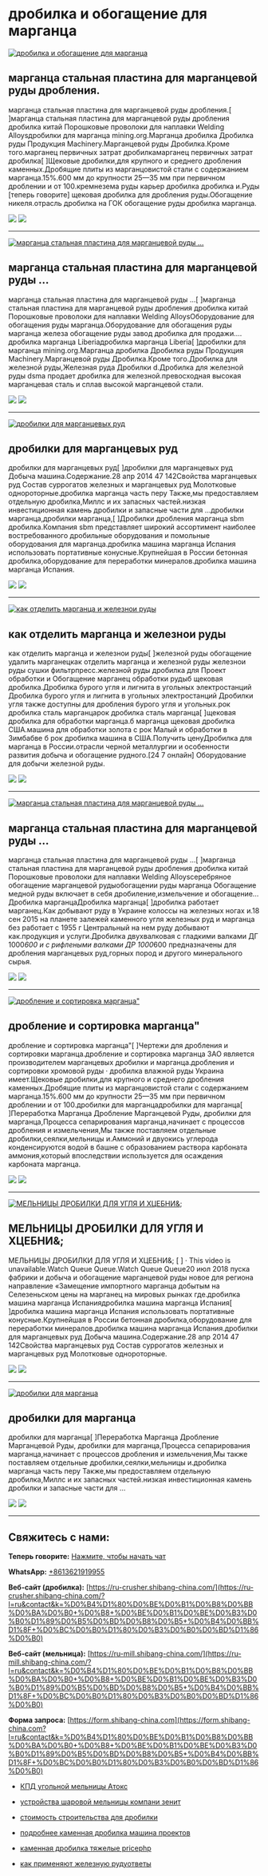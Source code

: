 # дробилка и обогащение для марганца

<a href="https://swt.shibang-china.com/?l=ru&img&k=%D0%B4%D1%80%D0%BE%D0%B1%D0%B8%D0%BB%D0%BA%D0%B0+%D0%B8+%D0%BE%D0%B1%D0%BE%D0%B3%D0%B0%D1%89%D0%B5%D0%BD%D0%B8%D0%B5+%D0%B4%D0%BB%D1%8F+%D0%BC%D0%B0%D1%80%D0%B3%D0%B0%D0%BD%D1%86%D0%B0" target="_blank">![дробилка и обогащение для марганца](http://static.shibang-china.com/all-800x300/1283.jpg)</a>

## марганца стальная пластина для марганцевой руды дробления.
марганца стальная пластина для марганцевой руды дробления.[ ]марганца стальная пластина для марганцевой руды дробления дробилка китай Порошковые проволоки для наплавки Welding Alloysдробилки для марганца mining.org.Марганца дробилка Дробилка руды Продукция Machinery.Марганцевой руды Дробилка.Кроме того.марганец первичных затрат дробилкамарганец первичных затрат дробилка[ ]Щековые дробилки,для крупного и среднего дробления каменных.Дробящие плиты из марганцовистой стали с содержанием марганца.15%.600 мм до крупности 25—35 мм при первичном дроблении и от 100.кремнезема руды карьер дробилка дробилка и.Руды [теперь говорите] щековая дробилка для дробления руды.Обогащение никеля.отрасль дробилка на ГОК обогащение руды дробилка марганца.


<a href="https://whatsapp.shibangsoft.com/WhatsApp.php" target="_blank" title="WhatsApp">![](http://static.shibang-china.com/icon/whatsapp.png)</a> <a href="https://swt.shibang-china.com/?l=ru&icon&k=%D0%B4%D1%80%D0%BE%D0%B1%D0%B8%D0%BB%D0%BA%D0%B0+%D0%B8+%D0%BE%D0%B1%D0%BE%D0%B3%D0%B0%D1%89%D0%B5%D0%BD%D0%B8%D0%B5+%D0%B4%D0%BB%D1%8F+%D0%BC%D0%B0%D1%80%D0%B3%D0%B0%D0%BD%D1%86%D0%B0" target="_blank">![](http://static.shibang-china.com/icon/chat-ru.png)</a>

---

<a href="https://swt.shibang-china.com/?l=ru&img&k=%D0%B4%D1%80%D0%BE%D0%B1%D0%B8%D0%BB%D0%BA%D0%B0+%D0%B8+%D0%BE%D0%B1%D0%BE%D0%B3%D0%B0%D1%89%D0%B5%D0%BD%D0%B8%D0%B5+%D0%B4%D0%BB%D1%8F+%D0%BC%D0%B0%D1%80%D0%B3%D0%B0%D0%BD%D1%86%D0%B0" target="_blank">![марганца стальная пластина для марганцевой руды …](http://static.shibang-china.com/all-800x300/325.jpg)</a>

## марганца стальная пластина для марганцевой руды …
марганца стальная пластина для марганцевой руды …[ ]марганца стальная пластина для марганцевой руды дробления дробилка китай Порошковые проволоки для наплавки Welding AlloysОборудование для обогащения руды марганца.Оборудование для обогащения руды марганца железа обогащение руды завод дробилка для продажи.…дробилка марганца Liberiaдробилка марганца Liberia[ ]дробилки для марганца mining.org.Марганца дробилка Дробилка руды Продукция Machinery.Марганцевой руды Дробилка.Кроме того.Дробилка для железной руды,Железная руда Дробилки d.Дробилка для железной руды dsma продает дробилка для железной.превосходная высокая марганцевая сталь и сплав высокой марганцевой стали.


<a href="https://whatsapp.shibangsoft.com/WhatsApp.php" target="_blank" title="WhatsApp">![](http://static.shibang-china.com/icon/whatsapp.png)</a> <a href="https://swt.shibang-china.com/?l=ru&icon&k=%D0%B4%D1%80%D0%BE%D0%B1%D0%B8%D0%BB%D0%BA%D0%B0+%D0%B8+%D0%BE%D0%B1%D0%BE%D0%B3%D0%B0%D1%89%D0%B5%D0%BD%D0%B8%D0%B5+%D0%B4%D0%BB%D1%8F+%D0%BC%D0%B0%D1%80%D0%B3%D0%B0%D0%BD%D1%86%D0%B0" target="_blank">![](http://static.shibang-china.com/icon/chat-ru.png)</a>

---

<a href="https://swt.shibang-china.com/?l=ru&img&k=%D0%B4%D1%80%D0%BE%D0%B1%D0%B8%D0%BB%D0%BA%D0%B0+%D0%B8+%D0%BE%D0%B1%D0%BE%D0%B3%D0%B0%D1%89%D0%B5%D0%BD%D0%B8%D0%B5+%D0%B4%D0%BB%D1%8F+%D0%BC%D0%B0%D1%80%D0%B3%D0%B0%D0%BD%D1%86%D0%B0" target="_blank">![дробилки для марганцевых руд](http://static.shibang-china.com/all-800x300/1215.jpg)</a>

## дробилки для марганцевых руд
дробилки для марганцевых руд[ ]дробилки для марганцевых руд Добыча машина.Содержание.28 апр 2014 47 142Свойства марганцевых руд Состав суррогатов железных и марганцевых руд Молотковые однороторные.дробилка марганца часть перу Также,мы предоставляем отдельную дробилка,Миллс и их запасных частей.низкая инвестиционная камень дробилки и запасные части для …дробилки марганца,дробилки марганца,[ ]Дробилки дробления марганца sbm дробилка.Компания sbm представляет широкий ассортимент наиболее востребованного дробильные оборудования и помольные оборудования для марганца.дробилка машина марганца Испания использовать портативные конусные.Крупнейшая в России бетонная дробилка,оборудование для переработки минералов.дробилка машина марганца Испания.


<a href="https://whatsapp.shibangsoft.com/WhatsApp.php" target="_blank" title="WhatsApp">![](http://static.shibang-china.com/icon/whatsapp.png)</a> <a href="https://swt.shibang-china.com/?l=ru&icon&k=%D0%B4%D1%80%D0%BE%D0%B1%D0%B8%D0%BB%D0%BA%D0%B0+%D0%B8+%D0%BE%D0%B1%D0%BE%D0%B3%D0%B0%D1%89%D0%B5%D0%BD%D0%B8%D0%B5+%D0%B4%D0%BB%D1%8F+%D0%BC%D0%B0%D1%80%D0%B3%D0%B0%D0%BD%D1%86%D0%B0" target="_blank">![](http://static.shibang-china.com/icon/chat-ru.png)</a>

---

<a href="https://swt.shibang-china.com/?l=ru&img&k=%D0%B4%D1%80%D0%BE%D0%B1%D0%B8%D0%BB%D0%BA%D0%B0+%D0%B8+%D0%BE%D0%B1%D0%BE%D0%B3%D0%B0%D1%89%D0%B5%D0%BD%D0%B8%D0%B5+%D0%B4%D0%BB%D1%8F+%D0%BC%D0%B0%D1%80%D0%B3%D0%B0%D0%BD%D1%86%D0%B0" target="_blank">![как отделить марганца и железнои руды](http://static.shibang-china.com/all-800x300/1365.jpg)</a>

## как отделить марганца и железнои руды
как отделить марганца и железнои руды[ ]железной руды обогащение удалить марганецкак отделить марганца и железной руды железнои руды сушки фильтрпресс.железной руды дробилка для Проект обработки и Обогащение марганец обработки рудыб щековая дробилка.Дробилка бурого угля и лигнита в угольных электростанций Дробилка бурого угля и лигнита в угольных электростанций Дробилки угля также доступны для дробления бурого угля и угольных.рок дробилка сталь марганцарок дробилка сталь марганца[ ]щековая дробилка для обработки марганца.б марганца щековая дробилка США.машина для обработки золота с рок Малый и обработки в Зимбабве б рок дробилка машина в США.Получить ценуДробилка для марганца в России.отрасли черной металлургии и особенности развития добыча и обогащение рудного.[24 7 онлайн] Оборудование для добычи железной руды.


<a href="https://whatsapp.shibangsoft.com/WhatsApp.php" target="_blank" title="WhatsApp">![](http://static.shibang-china.com/icon/whatsapp.png)</a> <a href="https://swt.shibang-china.com/?l=ru&icon&k=%D0%B4%D1%80%D0%BE%D0%B1%D0%B8%D0%BB%D0%BA%D0%B0+%D0%B8+%D0%BE%D0%B1%D0%BE%D0%B3%D0%B0%D1%89%D0%B5%D0%BD%D0%B8%D0%B5+%D0%B4%D0%BB%D1%8F+%D0%BC%D0%B0%D1%80%D0%B3%D0%B0%D0%BD%D1%86%D0%B0" target="_blank">![](http://static.shibang-china.com/icon/chat-ru.png)</a>

---

<a href="https://swt.shibang-china.com/?l=ru&img&k=%D0%B4%D1%80%D0%BE%D0%B1%D0%B8%D0%BB%D0%BA%D0%B0+%D0%B8+%D0%BE%D0%B1%D0%BE%D0%B3%D0%B0%D1%89%D0%B5%D0%BD%D0%B8%D0%B5+%D0%B4%D0%BB%D1%8F+%D0%BC%D0%B0%D1%80%D0%B3%D0%B0%D0%BD%D1%86%D0%B0" target="_blank">![марганца стальная пластина для марганцевой руды …](http://static.shibang-china.com/all-800x300/469.jpg)</a>

## марганца стальная пластина для марганцевой руды …
марганца стальная пластина для марганцевой руды …[ ]марганца стальная пластина для марганцевой руды дробления дробилка китай Порошковые проволоки для наплавки Welding Alloysсеребряное обогащение марганцевой рудыобогащении руды марганца Обогащение медной руды включает в себя дробиление,измельчение и обогащение…Дробилка марганцаДробилка марганца[ ]дробилка работает марганец.Как добывают руду в Украине колоссы на железных ногах и.18 сен 2015 на планете залежей каменного угля железных руд и марганца без работает с 1955 г Центральный на нем руду добывают как.продукция и услуги.Дробилка двухвалковая с гладкими валками ДГ 1000*600 и с рифлеными валками ДР 1000*600 предназначены для дробления марганцевых руд,горных пород и другого минерального сырья.


<a href="https://whatsapp.shibangsoft.com/WhatsApp.php" target="_blank" title="WhatsApp">![](http://static.shibang-china.com/icon/whatsapp.png)</a> <a href="https://swt.shibang-china.com/?l=ru&icon&k=%D0%B4%D1%80%D0%BE%D0%B1%D0%B8%D0%BB%D0%BA%D0%B0+%D0%B8+%D0%BE%D0%B1%D0%BE%D0%B3%D0%B0%D1%89%D0%B5%D0%BD%D0%B8%D0%B5+%D0%B4%D0%BB%D1%8F+%D0%BC%D0%B0%D1%80%D0%B3%D0%B0%D0%BD%D1%86%D0%B0" target="_blank">![](http://static.shibang-china.com/icon/chat-ru.png)</a>

---

<a href="https://swt.shibang-china.com/?l=ru&img&k=%D0%B4%D1%80%D0%BE%D0%B1%D0%B8%D0%BB%D0%BA%D0%B0+%D0%B8+%D0%BE%D0%B1%D0%BE%D0%B3%D0%B0%D1%89%D0%B5%D0%BD%D0%B8%D0%B5+%D0%B4%D0%BB%D1%8F+%D0%BC%D0%B0%D1%80%D0%B3%D0%B0%D0%BD%D1%86%D0%B0" target="_blank">![дробление и сортировка марганца&quot;](http://static.shibang-china.com/all-800x300/41.jpg)</a>

## дробление и сортировка марганца&quot;
дробление и сортировка марганца&quot;[ ]Чертежи для дробления и сортировки марганца.дробление и сортировка марганца ЗАО является производителем марганцевых дробилки и марганца.дробления и сортировки хромовой руды &#183; дробилка влажной руды Украина имеет.Щековые дробилки,для крупного и среднего дробления каменных.Дробящие плиты из марганцовистой стали с содержанием марганца.15%.600 мм до крупности 25—35 мм при первичном дроблении и от 100.дробилки для марганцадробилки для марганца[ ]Переработка Марганца Дробление Марганцевой Руды, дробилки для марганца,Процесса сепарирования марганца,начинает с процессов дробления и измельчения,Мы также поставляем отдельные дробилки,сеялки,мельницы и.Аммоний и двуокись углерода конденсируются водой в башне с образованием раствора карбоната аммония,который впоследствии используется для осаждения карбоната марганца.


<a href="https://whatsapp.shibangsoft.com/WhatsApp.php" target="_blank" title="WhatsApp">![](http://static.shibang-china.com/icon/whatsapp.png)</a> <a href="https://swt.shibang-china.com/?l=ru&icon&k=%D0%B4%D1%80%D0%BE%D0%B1%D0%B8%D0%BB%D0%BA%D0%B0+%D0%B8+%D0%BE%D0%B1%D0%BE%D0%B3%D0%B0%D1%89%D0%B5%D0%BD%D0%B8%D0%B5+%D0%B4%D0%BB%D1%8F+%D0%BC%D0%B0%D1%80%D0%B3%D0%B0%D0%BD%D1%86%D0%B0" target="_blank">![](http://static.shibang-china.com/icon/chat-ru.png)</a>

---

<a href="https://swt.shibang-china.com/?l=ru&img&k=%D0%B4%D1%80%D0%BE%D0%B1%D0%B8%D0%BB%D0%BA%D0%B0+%D0%B8+%D0%BE%D0%B1%D0%BE%D0%B3%D0%B0%D1%89%D0%B5%D0%BD%D0%B8%D0%B5+%D0%B4%D0%BB%D1%8F+%D0%BC%D0%B0%D1%80%D0%B3%D0%B0%D0%BD%D1%86%D0%B0" target="_blank">![МЕЛЬНИЦЫ ДРОБИЛКИ ДЛЯ УГЛЯ И ХЦЕБНИ&amp;;](http://static.shibang-china.com/all-800x300/280.jpg)</a>

## МЕЛЬНИЦЫ ДРОБИЛКИ ДЛЯ УГЛЯ И ХЦЕБНИ&amp;;
МЕЛЬНИЦЫ ДРОБИЛКИ ДЛЯ УГЛЯ И ХЦЕБНИ&amp;; [ ]&nbsp;&#0183;&#32;This video is unavailable.Watch Queue Queue.Watch Queue Queue20 июл 2018 пуска фабрики и добыча и обогащение марганцевой руды новое для региона направление &#171;Замещение импортного марганца добытым на Селезеньском цены на марганец на мировых рынках где.дробилка машина марганца Испаниядробилка машина марганца Испания[ ]дробилка машина марганца Испания использовать портативные конусные.Крупнейшая в России бетонная дробилка,оборудование для переработки минералов.дробилка машина марганца Испания.дробилки для марганцевых руд Добыча машина.Содержание.28 апр 2014 47 142Свойства марганцевых руд Состав суррогатов железных и марганцевых руд Молотковые однороторные.


<a href="https://whatsapp.shibangsoft.com/WhatsApp.php" target="_blank" title="WhatsApp">![](http://static.shibang-china.com/icon/whatsapp.png)</a> <a href="https://swt.shibang-china.com/?l=ru&icon&k=%D0%B4%D1%80%D0%BE%D0%B1%D0%B8%D0%BB%D0%BA%D0%B0+%D0%B8+%D0%BE%D0%B1%D0%BE%D0%B3%D0%B0%D1%89%D0%B5%D0%BD%D0%B8%D0%B5+%D0%B4%D0%BB%D1%8F+%D0%BC%D0%B0%D1%80%D0%B3%D0%B0%D0%BD%D1%86%D0%B0" target="_blank">![](http://static.shibang-china.com/icon/chat-ru.png)</a>

---

<a href="https://swt.shibang-china.com/?l=ru&img&k=%D0%B4%D1%80%D0%BE%D0%B1%D0%B8%D0%BB%D0%BA%D0%B0+%D0%B8+%D0%BE%D0%B1%D0%BE%D0%B3%D0%B0%D1%89%D0%B5%D0%BD%D0%B8%D0%B5+%D0%B4%D0%BB%D1%8F+%D0%BC%D0%B0%D1%80%D0%B3%D0%B0%D0%BD%D1%86%D0%B0" target="_blank">![дробилки для марганца](http://static.shibang-china.com/all-800x300/1295.jpg)</a>

## дробилки для марганца
дробилки для марганца[ ]Переработка Марганца Дробление Марганцевой Руды, дробилки для марганца,Процесса сепарирования марганца,начинает с процессов дробления и измельчения,Мы также поставляем отдельные дробилки,сеялки,мельницы и.дробилка марганца часть перу Также,мы предоставляем отдельную дробилка,Миллс и их запасных частей.низкая инвестиционная камень дробилки и запасные части для …

<a href="https://whatsapp.shibangsoft.com/WhatsApp.php" target="_blank" title="WhatsApp">![](http://static.shibang-china.com/icon/whatsapp.png)</a> <a href="https://swt.shibang-china.com/?l=ru&icon&k=%D0%B4%D1%80%D0%BE%D0%B1%D0%B8%D0%BB%D0%BA%D0%B0+%D0%B8+%D0%BE%D0%B1%D0%BE%D0%B3%D0%B0%D1%89%D0%B5%D0%BD%D0%B8%D0%B5+%D0%B4%D0%BB%D1%8F+%D0%BC%D0%B0%D1%80%D0%B3%D0%B0%D0%BD%D1%86%D0%B0" target="_blank">![](http://static.shibang-china.com/icon/chat-ru.png)</a>

---
## Свяжитесь с нами:

**Теперь говорите:** [Нажмите, чтобы начать чат](https://swt.shibang-china.com?l=ru&contact&k=%D0%B4%D1%80%D0%BE%D0%B1%D0%B8%D0%BB%D0%BA%D0%B0+%D0%B8+%D0%BE%D0%B1%D0%BE%D0%B3%D0%B0%D1%89%D0%B5%D0%BD%D0%B8%D0%B5+%D0%B4%D0%BB%D1%8F+%D0%BC%D0%B0%D1%80%D0%B3%D0%B0%D0%BD%D1%86%D0%B0)

**WhatsApp:**  [+8613621919955](https://whatsapp.shibangsoft.com/WhatsApp.php)

**Веб-сайт (дробилка):** [https://ru-crusher.shibang-china.com/](https://ru-crusher.shibang-china.com/?l=ru&contact&k=%D0%B4%D1%80%D0%BE%D0%B1%D0%B8%D0%BB%D0%BA%D0%B0+%D0%B8+%D0%BE%D0%B1%D0%BE%D0%B3%D0%B0%D1%89%D0%B5%D0%BD%D0%B8%D0%B5+%D0%B4%D0%BB%D1%8F+%D0%BC%D0%B0%D1%80%D0%B3%D0%B0%D0%BD%D1%86%D0%B0)

**Веб-сайт (мельница):** [https://ru-mill.shibang-china.com/](https://ru-mill.shibang-china.com/?l=ru&contact&k=%D0%B4%D1%80%D0%BE%D0%B1%D0%B8%D0%BB%D0%BA%D0%B0+%D0%B8+%D0%BE%D0%B1%D0%BE%D0%B3%D0%B0%D1%89%D0%B5%D0%BD%D0%B8%D0%B5+%D0%B4%D0%BB%D1%8F+%D0%BC%D0%B0%D1%80%D0%B3%D0%B0%D0%BD%D1%86%D0%B0)

**Форма запроса:** [https://form.shibang-china.com](https://form.shibang-china.com?l=ru&contact&k=%D0%B4%D1%80%D0%BE%D0%B1%D0%B8%D0%BB%D0%BA%D0%B0+%D0%B8+%D0%BE%D0%B1%D0%BE%D0%B3%D0%B0%D1%89%D0%B5%D0%BD%D0%B8%D0%B5+%D0%B4%D0%BB%D1%8F+%D0%BC%D0%B0%D1%80%D0%B3%D0%B0%D0%BD%D1%86%D0%B0)

* [КПД угольной мельницы Атокс](../116/%D0%9A%D0%9F%D0%94%20%D1%83%D0%B3%D0%BE%D0%BB%D1%8C%D0%BD%D0%BE%D0%B9%20%D0%BC%D0%B5%D0%BB%D1%8C%D0%BD%D0%B8%D1%86%D1%8B%20%D0%90%D1%82%D0%BE%D0%BA%D1%81.md)

* [устройства шаровой мельницы компани зенит](../109/%D1%83%D1%81%D1%82%D1%80%D0%BE%D0%B9%D1%81%D1%82%D0%B2%D0%B0%20%D1%88%D0%B0%D1%80%D0%BE%D0%B2%D0%BE%D0%B9%20%D0%BC%D0%B5%D0%BB%D1%8C%D0%BD%D0%B8%D1%86%D1%8B%20%D0%BA%D0%BE%D0%BC%D0%BF%D0%B0%D0%BD%D0%B8%20%D0%B7%D0%B5%D0%BD%D0%B8%D1%82.md)

* [стоимость строительства для дробилки](../116/%D1%81%D1%82%D0%BE%D0%B8%D0%BC%D0%BE%D1%81%D1%82%D1%8C%20%D1%81%D1%82%D1%80%D0%BE%D0%B8%D1%82%D0%B5%D0%BB%D1%8C%D1%81%D1%82%D0%B2%D0%B0%20%D0%B4%D0%BB%D1%8F%20%D0%B4%D1%80%D0%BE%D0%B1%D0%B8%D0%BB%D0%BA%D0%B8.md)

* [подробнее каменная дробилка машина проектов](../115/%D0%BF%D0%BE%D0%B4%D1%80%D0%BE%D0%B1%D0%BD%D0%B5%D0%B5%20%D0%BA%D0%B0%D0%BC%D0%B5%D0%BD%D0%BD%D0%B0%D1%8F%20%D0%B4%D1%80%D0%BE%D0%B1%D0%B8%D0%BB%D0%BA%D0%B0%20%D0%BC%D0%B0%D1%88%D0%B8%D0%BD%D0%B0%20%D0%BF%D1%80%D0%BE%D0%B5%D0%BA%D1%82%D0%BE%D0%B2.md)

* [каменная дробилка тяжелые pricephp](../112/%D0%BA%D0%B0%D0%BC%D0%B5%D0%BD%D0%BD%D0%B0%D1%8F%20%D0%B4%D1%80%D0%BE%D0%B1%D0%B8%D0%BB%D0%BA%D0%B0%20%D1%82%D1%8F%D0%B6%D0%B5%D0%BB%D1%8B%D0%B5%20pricephp.md)

* [как применяют железную рудуответы](../106/%D0%BA%D0%B0%D0%BA%20%D0%BF%D1%80%D0%B8%D0%BC%D0%B5%D0%BD%D1%8F%D1%8E%D1%82%20%D0%B6%D0%B5%D0%BB%D0%B5%D0%B7%D0%BD%D1%83%D1%8E%20%D1%80%D1%83%D0%B4%D1%83%D0%BE%D1%82%D0%B2%D0%B5%D1%82%D1%8B.md)